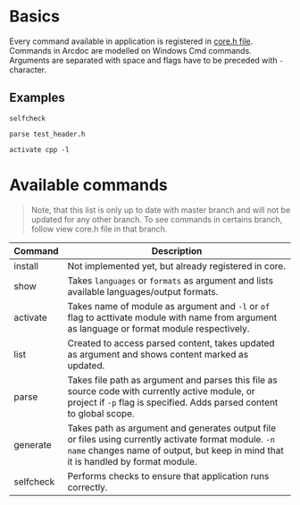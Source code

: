 # Basics
Every command available in application is registered in [core.h file](include/core.h.md). Commands in Arcdoc are modelled on Windows Cmd commands.
Arguments are separated with space and flags have to be preceded with `-` character.
## Examples
```
selfcheck

parse test_header.h

activate cpp -l
```
# Available commands
> Note, that  this list is only up to date with master branch and will not be updated for any other branch. 
To see commands in certains branch, follow view core.h file in that branch.

| Command   | Description |
| --------- | ----------- |
| install   | Not implemented yet, but already registered in core. |
| show      | Takes `languages` or `formats` as argument and lists available languages/output formats. |
| activate  | Takes name of module as argument and `-l` or `of` flag to acttivate module with name from argument as language or format module respectively. |
| list      | Created to access parsed content, takes updated as argument and shows content marked as updated. |
| parse     | Takes file path as argument and parses this file as source code with currently active module, or project if `-p` flag is specified. Adds parsed content to global scope. |
| generate  | Takes path as argument and generates output file or files using currently activate format module. `-n name` changes name of output, but keep in mind that it is handled by format module. |
| selfcheck | Performs checks to ensure that application runs correctly. |
